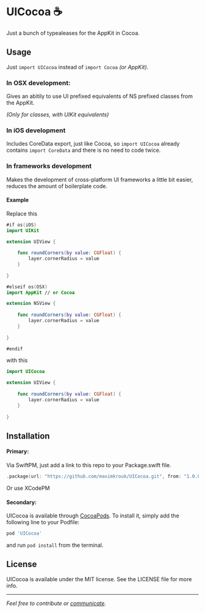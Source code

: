 # UICocoa ☕️

Just a bunch of typealeases for the AppKit in Cocoa.

## Usage

Just `import UICocoa` instead of `import Cocoa` _(or AppKit)_.

### In OSX development:

Gives an abitily to use UI prefixed equivalents of NS prefixed classes from the AppKit.

_(Only for classes, with UIKit equivalents)_

### In iOS development

Includes CoreData export, just like Cocoa, so `import UICocoa` already contains `import CoreData` and there is no need to code twice.

### In frameworks development

Makes the development of cross-platform UI frameworks a little bit easier, reduces the amount of boilerplate code.

#### Example

Replace this

```swift
#if os(iOS)
import UIKit

extension UIView {
  
    func roundCorners(by value: CGFloat) {
        layer.cornerRadius = value
    }
  
}

#elseif os(OSX)
import AppKit // or Cocoa

extension NSView {
  
    func roundCorners(by value: CGFloat) {
        layer.cornerRadius = value
    }
  
}

#endif
```

with this

```swift
import UICocoa

extension UIView {
  
    func roundCorners(by value: CGFloat) {
        layer.cornerRadius = value
    }
  
}
```



## Installation

#### Primary:

Via SwiftPM, just add a link to this repo to your Package.swift file.

```swift
.package(url: "https://github.com/maximkrouk/UICocoa.git", from: "1.0.0")
```

Or use XCodePM

#### Secondary:

UICocoa is available through [CocoaPods](https://cocoapods.org). To install it, simply add the following line to your Podfile:

```ruby
pod 'UICocoa'
```

and run `pod install` from the terminal.

## License

UICocoa is available under the MIT license. See the LICENSE file for more info.

---

*Feel free to contribute or [communicate](https://twitter.com/maximkrouk).*